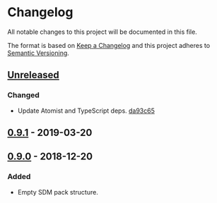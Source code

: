 # Changelog

All notable changes to this project will be documented in this file.

The format is based on [Keep a Changelog](http://keepachangelog.com/)
and this project adheres to [Semantic Versioning](http://semver.org/).

## [Unreleased](https://github.com/atomist/sdm-pack-seed/compare/0.9.1...HEAD)

### Changed

-   Update Atomist and TypeScript deps. [da93c65](https://github.com/atomist/sdm-pack-gitlab/commit/da93c65be1b8c8909402563d2781822a5bdf0c94)

## [0.9.1](https://github.com/atomist/sdm-pack-seed/compare/0.9.0...0.9.1) - 2019-03-20

## [0.9.0](https://github.com/atomist/sdm-pack-seed/tree/0.9.0) - 2018-12-20

### Added

-   Empty SDM pack structure.
